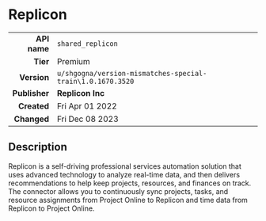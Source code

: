 # Replicon
| | |
|-:|-|
|**API name**|`shared_replicon`|
|**Tier**|Premium|
|**Version**|`u/shgogna/version-mismatches-special-train\1.0.1670.3520`|
|**Publisher**|**Replicon Inc**|
|**Created**|Fri Apr 01 2022|
|**Changed**|Fri Dec 08 2023|

## Description
Replicon is a self-driving professional services automation solution that uses advanced technology to analyze real-time data, and then delivers recommendations to help keep projects, resources, and finances on track. The connector allows you to continuously sync projects, tasks, and resource assignments from Project Online to Replicon and time data from Replicon to Project Online.
